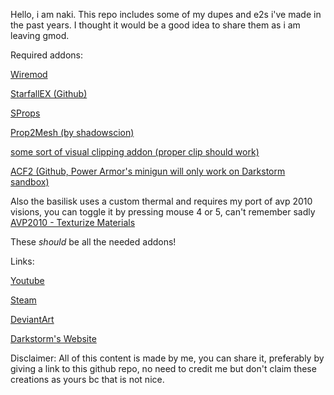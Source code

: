 Hello, i am naki. This repo includes some of my dupes and e2s i've made in the past years.
I thought it would be a good idea to share them as i am leaving gmod.


Required addons:

[Wiremod](https://steamcommunity.com/sharedfiles/filedetails/?id=160250458)

[StarfallEX (Github)](https://github.com/thegrb93/StarfallEx)

[SProps](https://steamcommunity.com/sharedfiles/filedetails/?id=173482196)

[Prop2Mesh (by shadowscion)](https://steamcommunity.com/sharedfiles/filedetails/?id=2458909924)

[some sort of visual clipping addon (proper clip should work)](https://steamcommunity.com/sharedfiles/filedetails/?id=2256491552)

[ACF2 (Github, Power Armor's minigun will only work on Darkstorm sandbox)](https://github.com/nrlulz/ACF)

Also the basilisk uses a custom thermal and requires my port of avp 2010 visions, you can toggle it by pressing mouse 4 or 5, can't remember sadly
[AVP2010 - Texturize Materials](https://steamcommunity.com/sharedfiles/filedetails/?id=2956665051)

These *should* be all the needed addons!



Links:

[Youtube](https://www.youtube.com/@N4ki)

[Steam](https://steamcommunity.com/id/Nakkivatti/)

[DeviantArt](https://www.deviantart.com/nakkitsunami)

[Darkstorm's Website](https://darkstorm.cc/)


Disclaimer:
All of this content is made by me, you can share it, preferably by giving a link to this github repo, no need to credit me but don't claim these creations as yours bc that is not nice.
